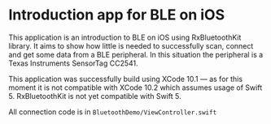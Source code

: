 # Introduction app for BLE on iOS

This application is an introduction to BLE on iOS using RxBluetoothKit library. It aims to show how little is needed to successfully scan, 
connect and get some data from a BLE peripheral. In this situation the peripheral is a Texas Instruments SensorTag CC2541.

This application was successfully build using XCode 10.1 — as for this moment it is not compatible with XCode 10.2 which assumes usage of
Swift 5. RxBluetoothKit is not yet compatible with Swift 5.

All connection code is in `BluetoothDemo/ViewController.swift`
